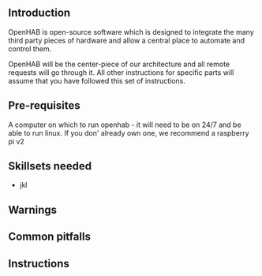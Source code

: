 ## Introduction

OpenHAB is open-source software which is designed to integrate the many third party pieces of hardware and allow a central place to automate and control them.

OpenHAB will be the center-piece of our architecture and all remote requests will go through it. All other instructions for specific parts will assume that you have followed this set of instructions.

## Pre-requisites

A computer on which to run openhab - it will need to be on 24/7 and be able to run linux. If you don' already own one, we recommend a raspberry pi v2

## Skillsets needed

* jkl

## Warnings

## Common pitfalls

## Instructions
